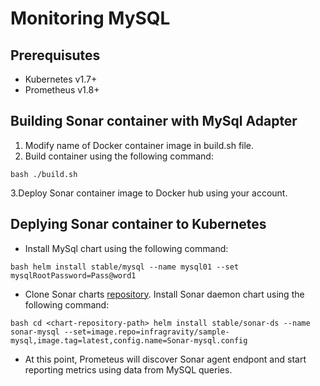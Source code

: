 # Monitoring MySQL

## Prerequisutes

* Kubernetes v1.7+
* Prometheus v1.8+

## Building Sonar container with MySql Adapter

1. Modify name of Docker container image in build.sh file.
1. Build container using the following command:

`bash
./build.sh
`

3.Deploy Sonar container image to Docker hub using your account. 

## Deplying Sonar container to Kubernetes

* Install MySql chart using the following command:

`bash
helm install stable/mysql --name mysql01 --set mysqlRootPassword=Pass@word1
`

* Clone Sonar charts [repository](http://github.com/infragravity/charts). Install Sonar daemon chart using the following command:

`bash
cd <chart-repository-path>
helm install stable/sonar-ds --name sonar-mysql --set=image.repo=infragravity/sample-mysql,image.tag=latest,config.name=Sonar-mysql.config
`

* At this point, Prometeus will discover Sonar agent endpont and start reporting metrics using data from MySQL queries.